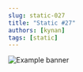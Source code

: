 ```yaml
---
slug: static-027
title: "Static #27"
authors: [kynan]
tags: [static]
---
```


![Example banner](/img/stories/static/027.png)
